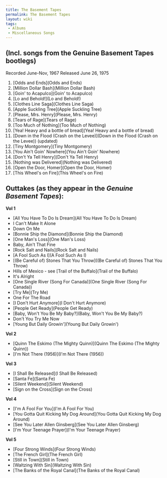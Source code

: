 ```yaml
---
title: The Basement Tapes
permalink: The Basement Tapes
layout: wiki
tags:
 - Albums
 - Miscellaneous Songs
---
```


<h2>
(Incl. songs from the Genuine Basement Tapes bootlegs)

</h2>
Recorded June-Nov, 1967  
Released June 26, 1975

1.  [Odds and Ends](Odds and Ends)
2.  [Million Dollar Bash](Million Dollar Bash)
3.  [Goin' to Acapulco](Goin' to Acapulco)
4.  [Lo and Behold!](Lo and Behold!)
5.  [Clothes Line Saga](Clothes Line Saga)
6.  [Apple Suckling Tree](Apple Suckling Tree)
7.  [Please, Mrs. Henry](Please, Mrs. Henry)
8.  [Tears of Rage](Tears of Rage)
9.  [Too Much of Nothing](Too Much of Nothing)
10. [Yea! Heavy and a bottle of
    bread](Yea! Heavy and a bottle of bread)
11. [Down in the Flood (Crash on the
    Levee)](Down in the Flood (Crash on the Levee)) (updated)
12. [Tiny Montgomery](Tiny Montgomery)
13. [You Ain't Goin' Nowhere](You Ain't Goin' Nowhere)
14. [Don't Ya Tell Henry](Don't Ya Tell Henry)
15. [Nothing was Delivered](Nothing was Delivered)
16. [Open the Door, Homer](Open the Door, Homer)
17. [This Wheel's on Fire](This Wheel's on Fire)

<h2>
Outtakes (as they appear in the <em>Genuine Basement Tapes</em>):

</h2>
<strong>Vol 1</strong>

-   [All You Have To Do Is
    Dream](All You Have To Do Is Dream)
-   I Can't Make It Alone
-   Down On Me
-   [Bonnie Ship the Diamond](Bonnie Ship the Diamond)
-   [One Man's Loss](One Man's Loss)
-   Baby, Ain't That Fine
-   [Rock Salt and Nails](Rock Salt and Nails)
-   [A Fool Such As I](A Fool Such As I)
-   [(Be Careful of) Stones That You
    Throw]((Be Careful of) Stones That You Throw)
-   Hills of Mexico - see [Trail of the
    Buffalo](Trail of the Buffalo)
-   It's Alright
-   [One Single River (Song For
    Canada)](One Single River (Song For Canada))
-   [Try Me](Try Me)
-   One For The Road
-   [I Don't Hurt Anymore](I Don't Hurt Anymore)
-   [People Get Ready](People Get Ready)
-   [Baby, Won't You Be My
    Baby?](Baby, Won't You Be My Baby?)
-   Don't You Try Me Now
-   [Young But Daily Growin'](Young But Daily Growin')

<strong>Vol 2</strong>

-   [Quinn The Eskimo (The Mighty
    Quinn)](Quinn The Eskimo (The Mighty Quinn))
-   [I'm Not There (1956)](I'm Not There (1956))

<strong>Vol 3</strong>

-   [I Shall Be Released](I Shall Be Released)
-   [Santa Fe](Santa Fe)
-   [Silent Weekend](Silent Weekend)
-   [Sign on the Cross](Sign on the Cross)

<strong>Vol 4</strong>

-   [I'm A Fool For You](I'm A Fool For You)
-   [You Gotta Quit Kicking My Dog
    Around](You Gotta Quit Kicking My Dog Around)
-   [See You Later Allen
    Ginsberg](See You Later Allen Ginsberg)
-   [I'm Your Teenage Prayer](I'm Your Teenage Prayer)

<strong>Vol 5</strong>

-   [Four Strong Winds](Four Strong Winds)
-   [The French Girl](The French Girl)
-   [Still in Town](Still in Town)
-   [Waltzing With Sin](Waltzing With Sin)
-   [The Banks of the Royal
    Canal](The Banks of the Royal Canal)

